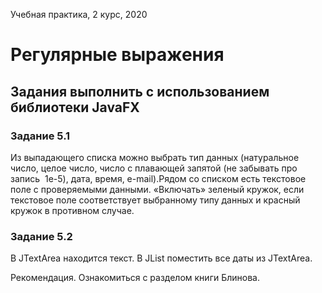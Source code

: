 Учебная практика, 2 курс, 2020

<h1>Регулярные выражения</h1>
<h2>Задания выполнить с использованием библиотеки JavaFX</h2>
<h3>Задание 5.1</h3>
<p>
Из выпадающего списка можно выбрать тип данных (натуральное число, целое число, число с плавающей запятой (не забывать про запись  1e-5), дата, время, e-mail).Рядом со списком есть текстовое поле с проверяемыми данными. «Включать» зеленый кружок, если текстовое поле соответствует выбранному типу данных и красный кружок в противном случае.
</p>
<h3>Задание 5.2</h3>
<p>
В JTextArea находится текст. В JList поместить все даты из JTextArea.
</p>
Рекомендация. Ознакомиться с разделом книги Блинова.